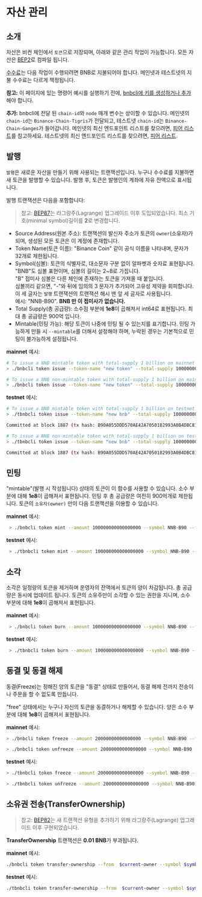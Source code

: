 # 자산 관리

## 소개
자산은 비컨 체인에서 `토큰`으로 저장되며, 아래와 같은 관리 작업이 가능합니다. 모든 자산은 [BEP2](https://github.com/bnb-chain/BEPs/blob/master/BEP2.md)로 컴파일 됩니다.

[수수료](trading-spec.md#fees)는 다음 작업이 수행되려면 BNB로 지불되어야 합니다. 메인넷과 테스트넷의 지불 수수료는 다르게 책정됩니다.

**참고:** 이 페이지에 있는 명령어 예시를 실행하기 전에, [bnbcli에 키를 생성하거나 추가](./keys.md)해야 합니다.

**추가:** bnbcli에 전달 된 `chain-id`와 `node` 매개 변수는 상이할 수 있습니다. 메인넷의 `chain-id`는 `Binance-Chain-Tigris`가 전달되고, 테스트넷 `chain-id`는 `Binance-Chain-Ganges`가 들어갑니다. 메인넷의 최신 엔드포인트 리스트를 찾으려면, [피어 리스트](https://dex.binance.org/api/v1/peers)를 참고하세요. 테스트넷의 최신 엔드포인트 리스트를 찾으려면, [피어 리스트](https://testnet-dex.binance.org/api/v1/peers).

## 발행

`발행`은 새로운 자산을 만들기 위해 사용되는 트랜잭션입니다. 누구나 수수료를 지불하면 새 토큰을 발행할 수 있습니다. 발행 후, 토큰은 발행인의 계좌에 자유 잔액으로 표시됩니다.

발행 트랜잭션은 다음을 포함합니다:

> 참고: [BEP87](https://github.com/bnb-chain/BEPs/pull/87)는 라그랑주(Lagrange) 업그레이드 이후 도입되었습니다. 최소 기호(minimal symbol)길이를 **2**로 변경합니다.

* Source Address(원본 주소): 트랜잭션의 발신자 주소가 토큰의 `owner`(소유자)가 되며, 생성된 모든 토큰은 이 계정에 존재합니다.
* Token Name(토큰 이름): "Binance Coin" 같이 공식 이름을 나타내며, 문자가 32개로 제한됩니다.
* Symbol(심볼): 토큰의 식별자로, 대소문자 구분 없이 알파벳과 숫자료 표현됩니다. "BNB"도 심볼 표현이며, 심볼의 길이는 2~8로 가집니다. <br/>
"B" 접미사 심볼은 다른 체인에 존재하는 토큰을 가져올 때 붙입니다.<br/>
심볼끼리 같으면, "-"와 뒤에 임의의 3 문자가 추가되어 고유성 제약을 회피합니다.<br/>
이 세 글자는 `발행` 트랜잭션의 트랜잭션 해시 맨 앞 세 글자로 사용됩니다.<br/>
예시: "NNB-B90". **BNB 만 이 접미사가 없습니다.**<br/>
* Total Supply(총 공급량): 소수점 부분에 **1e8**이 곱해져서 int64로 표현됩니다. 최대 총 공급량은 900억 입니다.
* Mintable(민팅 가능): 해당 토큰이 나중에 민팅 될 수 있는지를 표기합니다. 민팅 가능하게 만들 시 `--mintable`를 더해서 설정해야 하며, 누락된 경우는 기본적으로 민팅이 불가능하게 설정됩니다.

**mainnet** 예시:

```bash
# To issue a NNB mintable token with total-supply 1 billion on mainnet
> ./bnbcli token issue --token-name "new token" --total-supply 100000000000000000 --symbol NNB --mintable --from alice  --chain-id Binance-Chain-Tigris   --node  https://dataseed5.defibit.io:443 --trust-node
```
```bash
# To issue a NNB non-mintable token with total-supply 1 billion on mainnet
> ./bnbcli token issue --token-name "new token" --total-supply 100000000000000000 --symbol NNB --from alice  --chain-id Binance-Chain-Tigris   --node  https://dataseed5.defibit.io:443 --trust-node
```
**testnet** 예시:

```bash
# To issue a NNB mintable token with total-supply 1 billion on testnet
> ./tbnbcli token issue --token-name "new bnb" --total-supply 100000000000000000 --symbol NNB --mintable --from alice --chain-id=Binance-Chain-Ganges --node=data-seed-pre-2-s1.binance.org:80 --trust-node

Committed at block 1887 (tx hash: B90A055DDD570AE42A7050182993A0B4DBC81A0D, ... Issued NNB-B90...)
```

```bash
# To issue a NNB non-mintable token with total-supply 1 billion on testnet
> ./tbnbcli token issue --token-name "new bnb" --total-supply 100000000000000000 --symbol NNB --from alice --chain-id=Binance-Chain-Ganges --node=data-seed-pre-2-s1.binance.org:80 --trust-node

Committed at block 1887 (tx hash: B90A055DDD570AE42A7050182993A0B4DBC81A0D, ... Issued NNB-B90...)
```
## 민팅
"mintable"(발행 시 작성됩니다) 상태의 토큰이 이 함수를 사용할 수 있습니다. 소수 부분에 대해 **1e8**이 곱해져서 표현됩니다. 민팅 후 총 공급량은 여전히 900억개로 제한됩니다. 토큰의 `소유자(owner)` 만이 다음 트랜잭션을 이용할 수 있습니다.

**mainnet** 예시:

```bash
 > ./bnbcli token mint --amount 100000000000000000 --symbol NNB-B90 --from alice --chain-id Binance-Chain-Tigris   --node  https://dataseed5.defibit.io:443  --trust-node
```

**testnet** 예시:

```bash
 > ./tbnbcli token mint --amount 100000000000000000 --symbol NNB-B90 --from alice --chain-id=Binance-Chain-Ganges --node=data-seed-pre-2-s1.binance.org:80 --trust-node
```

## 소각
소각은 일정량의 토큰을 제거하며 운영자의 잔액에서 토큰의 양이 차감됩니다. 총 공급량은 동시에 업데이트 됩니다. 토큰의 소유주만이 소각할 수 있는 권한을 지니며, 소수 부분에 대해 **1e8**이 곱해져서 표현됩니다.

**mainnet** 예시:

```bash
 > ./bnbcli token burn --amount 100000000000000000 --symbol NNB-B90 --from alice --chain-id Binance-Chain-Tigris   --node  https://dataseed5.defibit.io:443  --trust-node
```

**testnet** 예시:

```bash
 > ./tbnbcli token burn --amount 100000000000000000 --symbol NNB-B90 --from alice --chain-id=Binance-Chain-Ganges --node=data-seed-pre-2-s1.binance.org:80 --trust-node
```

## 동결 및 동결 해제
동결(Freeze)는 정해진 양의 토큰을 "동결" 상태로 만들어서, 동결 해제 전까지 전송이나 주문을 할 수 없도록 만듭니다.

"free" 상태에서는 누구나 자신의 토큰을 동결하거나 해제할 수 있습니다. 양은 소수 부분에 대해 **1e8**이 곱해져서 표현됩니다.

**mainnet** 예시:

```bash
> ./bnbcli token freeze --amount 20000000000000000 --symbol NNB-B90 --from alice --chain-id Binance-Chain-Tigris   --node  https://dataseed5.defibit.io:443 --trust-node
```


```bash
> ./bnbcli token unfreeze --amount 20000000000000000 --symbol NNB-B90 --from alice --chain-id Binance-Chain-Tigris   --node  https://dataseed5.defibit.io:443  --trust-node
```

**testnet** 예시:

```bash
> ./tbnbcli token freeze --amount 20000000000000000 --symbol NNB-B90 --from alice --chain-id=Binance-Chain-Ganges --node=data-seed-pre-2-s1.binance.org:80 --trust-node
```

```bash
> ./tbnbcli token unfreeze --amount 20000000000000000 --symbol NNB-B90 --from alice --chain-id=Binance-Chain-Ganges --node=data-seed-pre-2-s1.binance.org:80 --trust-node
```

## 소유권 전송(TransferOwnership)

> 참고: [BEP82](https://github.com/binance-chain/BEPs/pull/82)는 새 트랜잭션 유형을 추가하기 위해 라그랑주(Lagrange) 업그레이드 이후 구현되었습니다.

**TransferOwnership** 트랜잭션은 **0.01 BNB**가 부과됩니다.


**mainnet** 예시:

```bash
./bnbcli token transfer-ownership --from  $current-owner --symbol $symbol --new-owner $new-owner  --chain-id Binance-Chain-Tigris   --node  https://dataseed5.defibit.io:443 --trust-node
```
**testnet** 예시:

```bash
./tbnbcli token transfer-ownership --from  $current-owner --symbol $symbol --new-owner $new-owner --chain-id Binance-Chain-Nile  --node=data-seed-pre-2-s1.binance.org:80--trust-node
```
